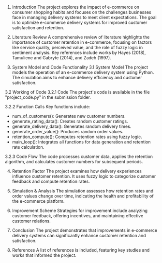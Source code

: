 1. Introduction
The project explores the impact of e-commerce on consumer shopping habits and focuses on the challenges businesses face in managing delivery systems to meet client expectations. The goal is to optimize e-commerce delivery systems for improved customer satisfaction and retention.

2. Literature Review
A comprehensive review of literature highlights the importance of customer retention in e-commerce, focusing on factors like service quality, perceived value, and the role of fuzzy logic in sentiment analysis. Key references include works by Hayes (2018), Tamuliene and Gabryte (2014), and Zadeh (1997).

3. System Model and Code Functionality
3.1 System Model
The project models the operation of an e-commerce delivery system using Python. The simulation aims to enhance delivery efficiency and customer satisfaction.

3.2 Working of Code
3.2.1 Code
The project's code is available in the file "project_code.py" in the submission folder.

3.2.2 Function Calls
Key functions include:

- num_of_customers(): Generates new customer numbers.
- generate_rating_data(): Creates random customer ratings.
- generate_delivery_data(): Generates random delivery times.
- generate_order_value(): Produces random order values.
- retention_compute(): Computes retention rates using fuzzy logic.
- main_loop(): Integrates all functions for data generation and retention rate calculation.

3.2.3 Code Flow
The code processes customer data, applies the retention algorithm, and calculates customer numbers for subsequent periods.

4. Retention Factor
The project examines how delivery experiences influence customer retention. It uses fuzzy logic to categorize customer feedback and compute retention rates.

5. Simulation & Analysis
The simulation assesses how retention rates and order values change over time, indicating the health and profitability of the e-commerce platform.

6. Improvement Scheme
Strategies for improvement include analyzing customer feedback, offering incentives, and maintaining effective customer relations.

7. Conclusion
The project demonstrates that improvements in e-commerce delivery systems can significantly enhance customer retention and satisfaction.

8. References
A list of references is included, featuring key studies and works that informed the project.
